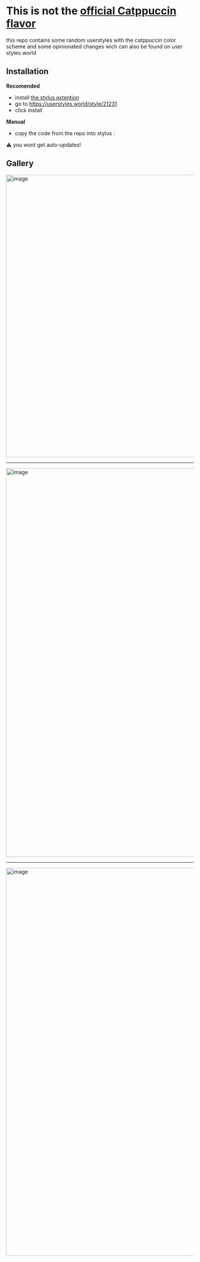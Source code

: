 # This is not the [official Catppuccin flavor](https://github.com/catppuccin/userstyles)

this repo contains some random userstyles with the catppuccin color scheme and some opinionated changes wich can also be found on user styles.world

## Installation
**Recomended**
- install [the stylus extention](https://github.com/openstyles/stylus)
- go to https://userstyles.world/style/21231
- click install

**Manual**
- copy the code from the repo into stylus :

⚠️ you wont get auto-updates!



## Gallery

<img width="1621" height="759" alt="image" src="https://github.com/user-attachments/assets/e4a49602-0882-4836-b5fe-af32d224727c" />

***

<img width="1567" height="1044" alt="image" src="https://github.com/user-attachments/assets/4904c43c-cf40-49be-b1d0-977162347e93" />

****
<img width="1569" height="1042" alt="image" src="https://github.com/user-attachments/assets/3cb155b6-aa5c-408d-9e51-976082334793" />
